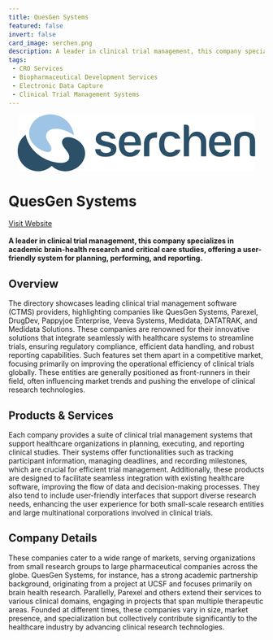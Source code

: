 ```yaml
---
title: QuesGen Systems
featured: false
invert: false
card_image: serchen.png
description: A leader in clinical trial management, this company specializes in academic brain-health research and critical care studies, offering a user-friendly system for planning, performing, and reporting.
tags: 
 - CRO Services
 - Biopharmaceutical Development Services
 - Electronic Data Capture
 - Clinical Trial Management Systems
---
```


<div align="center">
<a href="https://www.serchen.com/category/clinical-trial-management-software/">
<img src="serchen.png" alt="Logo" style="min-width: 200px; max-width: 600px; height: auto;" >
</a>
</div>

# QuesGen Systems
<a href="https://www.serchen.com/category/clinical-trial-management-software/">Visit Website</a>
<br>
<br>
**A leader in clinical trial management, this company specializes in academic brain-health research and critical care studies, offering a user-friendly system for planning, performing, and reporting.**

## Overview
The directory showcases leading clinical trial management software (CTMS) providers, highlighting companies like QuesGen Systems, Parexel, DrugDev, Pappyjoe Enterprise, Veeva Systems, Medidata, DATATRAK, and Medidata Solutions. These companies are renowned for their innovative solutions that integrate seamlessly with healthcare systems to streamline trials, ensuring regulatory compliance, efficient data handling, and robust reporting capabilities. Such features set them apart in a competitive market, focusing primarily on improving the operational efficiency of clinical trials globally. These entities are generally positioned as front-runners in their field, often influencing market trends and pushing the envelope of clinical research technologies.
## Products & Services 
Each company provides a suite of clinical trial management systems that support healthcare organizations in planning, executing, and reporting clinical studies. Their systems offer functionalities such as tracking participant information, managing deadlines, and recording milestones, which are crucial for efficient trial management. Additionally, these products are designed to facilitate seamless integration with existing healthcare software, improving the flow of data and decision-making processes. They also tend to include user-friendly interfaces that support diverse research needs, enhancing the user experience for both small-scale research entities and large multinational corporations involved in clinical trials.
## Company Details 
These companies cater to a wide range of markets, serving organizations from small research groups to large pharmaceutical companies across the globe. QuesGen Systems, for instance, has a strong academic partnership background, originating from a project at UCSF and focuses primarily on brain health research. Parallelly, Parexel and others extend their services to various clinical domains, engaging in projects that span multiple therapeutic areas. Founded at different times, these companies vary in size, market presence, and specialization but collectively contribute significantly to the healthcare industry by advancing clinical research technologies.

